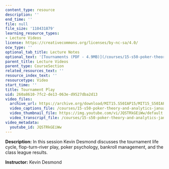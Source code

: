 ```yaml
---
content_type: resource
description: ''
end_time: ''
file: null
file_size: '110431879'
learning_resource_types:
- Lecture Videos
license: https://creativecommons.org/licenses/by-nc-sa/4.0/
ocw_type: ''
optional_tab_title: Lecture Notes
optional_text: '[Tournaments (PDF - 4.9MB)](/courses/15-s50-poker-theory-and-analytics-january-iap-2015/resources/mit15_s50iap15_l5_tournmt)'
parent_title: Lecture Videos
parent_type: CourseSection
related_resources_text: ''
resource_index_text: ''
resourcetype: Video
start_time: ''
title: Tournament Play
uid: 260a8610-7fc2-de13-063e-d9527dba2d13
video_files:
  archive_url: https://archive.org/download/MIT15.S50IAP15/MIT15_S50IAP15_lec05_300k.mp4
  video_captions_file: /courses/15-s50-poker-theory-and-analytics-january-iap-2015/6e1bd550548c52d58218a530b107ea40_JQSTRkGEiWw.vtt
  video_thumbnail_file: https://img.youtube.com/vi/JQSTRkGEiWw/default.jpg
  video_transcript_file: /courses/15-s50-poker-theory-and-analytics-january-iap-2015/2dd666b9851bac292e06bc078d2871d4_JQSTRkGEiWw.pdf
video_metadata:
  youtube_id: JQSTRkGEiWw
---
```


**Description:** In this session Kevin Desmond discusses the tournament life cycle, flop-turn-river play, poker psychology, bankroll management, and the class league results.

**Instructor:** Kevin Desmond

